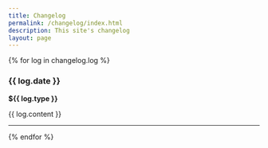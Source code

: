 ```yaml
---
title: Changelog
permalink: /changelog/index.html
description: This site's changelog
layout: page
---
```


{% for log in changelog.log %}
### {{ log.date }}

__${{ log.type }}__

{{ log.content }}

<hr>
{% endfor %}

